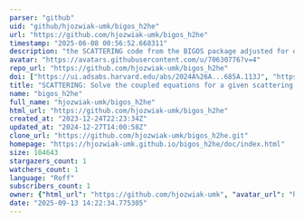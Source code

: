 ```yaml
---
parser: "github"
uid: "github/hjozwiak-umk/bigos_h2he"
url: "https://github.com/hjozwiak-umk/bigos_h2he"
timestamp: "2025-06-08 00:56:52.668311"
description: "the SCATTERING code from the BIGOS package adjusted for diatom-atom calculations"
avatar: "https://avatars.githubusercontent.com/u/70630776?v=4"
repo_url: "https://github.com/hjozwiak-umk/bigos_h2he"
doi: ["https://ui.adsabs.harvard.edu/abs/2024A%26A...685A.113J", "https://ui.adsabs.harvard.edu/abs/2025ascl.soft05018J/abstract"]
title: "SCATTERING: Solve the coupled equations for a given scattering system"
name: "bigos_h2he"
full_name: "hjozwiak-umk/bigos_h2he"
html_url: "https://github.com/hjozwiak-umk/bigos_h2he"
created_at: "2023-12-24T22:23:34Z"
updated_at: "2024-12-27T14:00:58Z"
clone_url: "https://github.com/hjozwiak-umk/bigos_h2he.git"
homepage: "https://hjozwiak-umk.github.io/bigos_h2he/doc/index.html"
size: 104643
stargazers_count: 1
watchers_count: 1
language: "Roff"
subscribers_count: 1
owner: {"html_url": "https://github.com/hjozwiak-umk", "avatar_url": "https://avatars.githubusercontent.com/u/70630776?v=4", "login": "hjozwiak-umk", "type": "User"}
date: "2025-09-13 14:22:34.775305"
---
```

